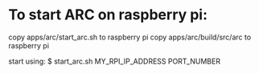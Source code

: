 To start ARC on raspberry pi:
=============================
copy apps/arc/start_arc.sh to raspberry pi
copy apps/arc/build/src/arc to raspberry pi

start using:
$ start_arc.sh MY_RPI_IP_ADDRESS PORT_NUMBER



